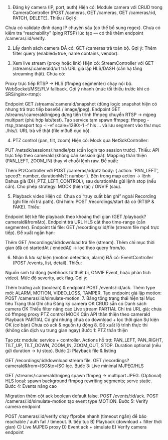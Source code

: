 1. Đăng ký camera (IP, port, auth)
Hiện có: Module camera với CRUD trong CameraController (POST /cameras, GET /cameras, GET /cameras/:id, PATCH, DELETE).
Thiếu / Gợi ý:

Chưa có validate định dạng IP chuyên sâu (có thể bổ sung regex).
Chưa có kiểm tra “reachability” (ping RTSP) lúc tạo — có thể thêm endpoint /cameras/:id/verify.

2. Lấy danh sách camera
ĐÃ có: GET /cameras trả toàn bộ.
Gợi ý: Thêm filter query (enabled=true, name contains, vendor).

3. Xem live stream (proxy hoặc link)
Hiện có: StreamController với GET /streams/:cameraId/url trả URL giả lập HLS/DASH (cần hạ tầng streaming thật).
Chưa có:

Proxy trực tiếp RTSP → HLS (ffmpeg segmenter) chạy nội bộ.
WebSocket/MSE/FLV fallback.
Gợi ý nhanh (mức tối thiểu trước khi có SRS/nginx-rtmp):

Endpoint GET /streams/:cameraId/snapshot (dùng logic snapshot hiện có nhưng trả trực tiếp base64 / image/jpeg).
Endpoint GET /streams/:cameraId/mjpeg dựng tiến trình ffmpeg chuyển RTSP → mjpeg multipart (phù hợp lab/test).
Tạo service tạm spawn ffmpeg: ffmpeg -rtsp_transport tcp -i <rtsp> -vf scale=1280:-1 -f hls ... và lưu segment vào thư mục ./hls/<cameraId>/. URL trả về thật (file m3u8 cục bộ).

4. PTZ control (pan, tilt, zoom)
Hiện có: Mock qua NetSdkController:

PUT /netsdk/sessions/:handle/ptz (cần login tạo session trước).
Thiếu:
API trực tiếp theo cameraId (không cần session giả).
Mapping thân thiện (PAN_LEFT, ZOOM_IN) thay vì chuỗi lệnh raw.
Đề xuất:

Thêm PtzController với POST /cameras/:id/ptz body: { action: 'PAN_LEFT', speed?: number, durationMs?: number }.
Bên trong map action → lệnh Dahua giả (DH_PTZ_LEFT_CONTROL), sau durationMs gửi lệnh stop (nếu cần).
Cho phép strategy: MOCK (hiện tại) / ONVIF (sau).

5. Playback video
Hiện có: Chưa có “truy xuất bản ghi” ngoài Recording (ghi file rồi trả path).
Ghi hình: POST /recordings/start đã có (RTSP & FAKE).
Thiếu:

Endpoint liệt kê file playback theo khoảng thời gian (GET /playback?cameraId&from&to).
Endpoint trả URL HLS cắt theo time-range (cần segmenter).
Endpoint tải file: GET /recordings/:id/file (stream file mp4 trực tiếp).
Đề xuất ngắn hạn:

Thêm GET /recordings/:id/download trả file (stream).
Thêm chỉ mục thời gian (đã có startedAt / endedAt) → lọc theo query from/to.

6. Nhận & lưu sự kiện (motion detection, alarm)
ĐÃ có: EventController (POST /events, list, detail).
Thiếu:

Nguồn sinh tự động (webhook từ thiết bị, ONVIF Event, hoặc phân tích video).
Mức độ severity, ack flag.
Gợi ý:

Thêm trường ack (boolean) & endpoint POST /events/:id/ack.
Thêm type mới: ALARM, MOTION, VIDEO_LOSS, TAMPER.
Tạo endpoint giả lập motion: POST /cameras/:id/simulate-motion.
7. Bảng tổng trạng thái hiện tại
Mục tiêu	Trạng thái	Ghi chú
Đăng ký camera	OK	CRUD sẵn có
Danh sách camera	OK	Thiếu filter nâng cao
Live stream	PARTIAL	Chỉ trả URL giả; chưa có ffmpeg proxy
PTZ control	MOCK	Cần API thân thiện theo cameraId
Playback	PARTIAL	Có ghi nhưng chưa có download + lọc thời gian
Sự kiện	OK (cơ bản)	Chưa có ack & nguồn tự động
8. Đề xuất lộ trình thực thi (không cần dịch vụ trung gian ngay)
Bước 1: PTZ thân thiện

Tạo ptz module: service + controller.
Actions hỗ trợ: PAN_LEFT, PAN_RIGHT, TILT_UP, TILT_DOWN, ZOOM_IN, ZOOM_OUT, STOP.
Duration optional (nếu gửi duration → tự stop).
Bước 2: Playback file & listing

GET /recordings/:id/download stream file.
GET /recordings?cameraId&from=ISO&to=ISO lọc.
Bước 3: Live minimal MJPEG/HLS

GET /streams/:cameraId/mjpeg spawn ffmpeg → multipart JPEG.
(Optional) HLS local: spawn background ffmpeg rewriting segments; serve static.
Bước 4: Events nâng cao

Migration thêm cột ack boolean default false.
POST /events/:id/ack.
POST /cameras/:id/simulate-motion tạo event type MOTION.
Bước 5: Verify camera endpoint

POST /cameras/:id/verify chạy ffprobe nhanh (timeout ngắn) để báo reachable / auth fail / timeout.
9. tiếp tục
B) Playback (download + filter thời gian)
C) Live MJPEG proxy
D) Event ack + simulate
E) Verify camera endpoint


